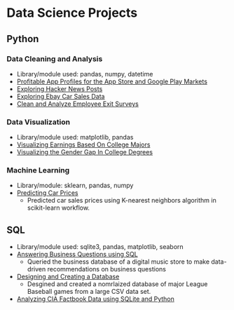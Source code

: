 # Data Science Projects

## Python
### Data Cleaning and Analysis
* Library/module used: pandas, numpy, datetime
* [Profitable App Profiles for the App Store and Google Play Markets](https://github.com/meerkatR/data-science-projects/blob/master/profitable_apps.ipynb)
* [Exploring Hacker News Posts](https://github.com/meerkatR/data-science-projects/blob/master/hacker_news_posts.ipynb)
* [Exploring Ebay Car Sales Data](https://github.com/meerkatR/data-science-projects/blob/master/ebay_car_sales.ipynb)
* [Clean and Analyze Employee Exit Surveys]()
### Data Visualization
* Library/module used: matplotlib, pandas
* [Visualizing Earnings Based On College Majors](https://github.com/meerkatR/data-science-projects/blob/master/college_major_earnings.ipynb)
* [Visualizing the Gender Gap In College Degrees](https://github.com/meerkatR/data-science-projects/blob/master/visualize_gender_gap.ipynb)
### Machine Learning
* Library/module: sklearn, pandas, numpy
* [Predicting Car Prices](https://github.com/meerkatR/data-science-projects/blob/master/predict_car_prices.ipynb)  
    * Predicted car sales prices using K-nearest neighbors algorithm in scikit-learn workflow.
 

## SQL
* Library/module used: sqlite3, pandas, matplotlib, seaborn
* [Answering Business Questions using SQL](https://github.com/meerkatR/data-science-projects/blob/master/digit_music_store_db.ipynb)  
   * Queried the business database of a digital music store to make data-driven recommendations on business questions 
* [Designing and Creating a Database](https://github.com/meerkatR/data-science-projects/blob/master/create_mlb_db.ipynb)
   * Desgined and created a nomrlaized database of major League Baseball games from a large CSV data set.
* [Analyzing CIA Factbook Data using SQLite and Python](https://github.com/meerkatR/data-science-projects/blob/master/cia_factbook.ipynb)
